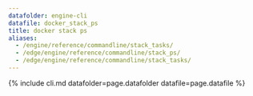 ```yaml
---
datafolder: engine-cli
datafile: docker_stack_ps
title: docker stack ps
aliases:
  - /engine/reference/commandline/stack_tasks/
  - /edge/engine/reference/commandline/stack_ps/
  - /edge/engine/reference/commandline/stack_tasks/
---
```

<!--
This page is automatically generated from Docker's source code. If you want to
suggest a change to the text that appears here, open a ticket or pull request
in the source repository on GitHub:

https://github.com/docker/cli
-->

{% include cli.md datafolder=page.datafolder datafile=page.datafile %}
